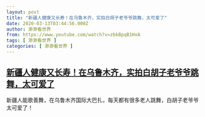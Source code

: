 ```yaml
---
layout: post
title: "新疆人健康又长寿！在乌鲁木齐，实拍白胡子老爷爷跳舞，太可爱了"
date: 2020-03-13T03:44:56.000Z
author: 渺渺看世界
from: https://www.youtube.com/watch?v=zbkBpqB1HxA
tags: [ 渺渺看世界 ]
categories: [ 渺渺看世界 ]
---
```

<!--1584071096000-->
[新疆人健康又长寿！在乌鲁木齐，实拍白胡子老爷爷跳舞，太可爱了](https://www.youtube.com/watch?v=zbkBpqB1HxA)
------

<div>
新疆人能歌善舞，在乌鲁木齐国际大巴扎，每天都有很多老人跳舞，白胡子老爷爷太可爱了！
</div>
